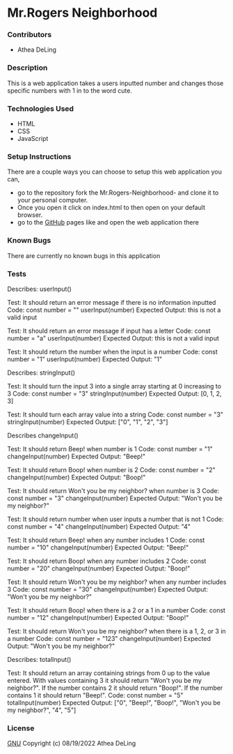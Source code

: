 # Mr.Rogers Neighborhood

### Contributors
  * Athea DeLing

### Description
This is a web application takes a users inputted number and changes those specific numbers with 1 in to the word cute.

### Technologies Used
  * HTML
  * CSS
  * JavaScript

### Setup Instructions
There are a couple ways you can choose to setup this web application you can,
  * go to the repository fork the Mr.Rogers-Neighborhood- and clone it to your personal computer.
  * Once you open it click on index.html to then open on your default browser.
  * go to the [GitHub](https://aldeling.github.io/Mr.Rogers-Neighborhood-/) pages like and open the web application there

### Known Bugs
There are currently no known bugs in this application

### Tests
Describes: userInput()

Test: It should return an error message if there is no information inputted
Code:
const number = ""
userInput(number)
Expected Output: this is not a valid input

Test: It should return an error message if input has a letter
Code:
const number = "a"
userInput(number)
Expected Output: this is not a valid input

Test: It should return the number when the input is a number
Code:
const number = "1"
userInput(number)
Expected Output: "1"

Describes: stringInput()

Test: It should turn the input 3 into a single array starting at 0 increasing to 3
Code:
const number = "3"
stringInput(number)
Expected Output: [0, 1, 2, 3]

Test: It should turn each array value into a string
Code:
const number = "3"
stringInput(number)
Expected Output: ["0", "1", "2", "3"]

Describes changeInput()

Test: It should return Beep! when number is 1
Code:
const number = "1"
changeInput(number)
Expected Output: "Beep!"

Test: It should return Boop! when number is 2
Code:
const number = "2"
changeInput(number)
Expected Output: "Boop!"

Test: It should return Won't you be my neighbor? when number is 3
Code:
const number = "3"
changeInput(number)
Expected Output: "Won't you be my neighbor?"

Test: It should return number when user inputs a number that is not 1
Code:
const number = "4"
changeInput(number)
Expected Output: "4"

Test: It should return Beep! when any number includes 1
Code:
const number = "10"
changeInput(number)
Expected Output: "Beep!"

Test: It should return Boop! when any number includes 2
Code:
const number = "20"
changeInput(number)
Expected Output: "Boop!"

Test: It should return Won't you be my neighbor? when any number includes 3
Code:
const number = "30"
changeInput(number)
Expected Output: "Won't you be my neighbor?"

Test: It should return Boop! when there is a 2 or a 1 in a number
Code:
const number = "12"
changeInput(number)
Expected Output: "Boop!"

Test: It should return Won't you be my neighbor? when there is a 1, 2, or 3 in a number
Code:
const number = "123"
changeInput(number)
Expected Output: "Won't you be my neighbor?"

Describes: totalInput()

Test: It should return an array containing strings from 0 up to the value entered. With values containing 3 it should return "Won't you be my neighbor?". If the number contains 2 it should return "Boop!". If the number contains 1 it should return "Beep!".
Code:
const number = "5"
totalInput(number)
Expected Output: ["0", "Beep!", "Boop!", "Won't you be my neighbor?", "4", "5"]

### License
[GNU](https://choosealicense.com/licenses/gpl-3.0/) Copyright (c) 08/19/2022 Athea DeLing